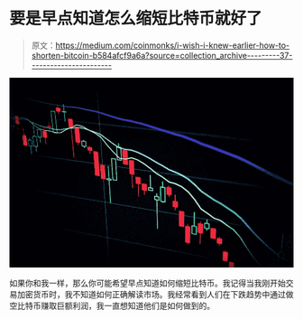# 要是早点知道怎么缩短比特币就好了

> 原文：<https://medium.com/coinmonks/i-wish-i-knew-earlier-how-to-shorten-bitcoin-b584afcf9a6a?source=collection_archive---------37----------------------->

![](img/4183a8c129410fd2c6a9a2d2d292bf00.png)

如果你和我一样，那么你可能希望早点知道如何缩短比特币。我记得当我刚开始交易加密货币时，我不知道如何正确解读市场。我经常看到人们在下跌趋势中通过做空比特币赚取巨额利润，我一直想知道他们是如何做到的。